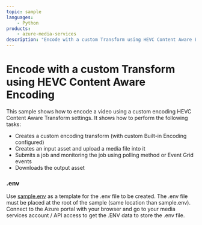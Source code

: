 ```yaml
---
topic: sample
languages:
    - Python
products:
    - azure-media-services
description: "Encode with a custom Transform using HEVC Content Aware Encoding"
---
```


# Encode with a custom Transform using HEVC Content Aware Encoding

This sample shows how to encode a video using a custom encoding HEVC Content Aware Transform settings. It shows how to perform the following tasks:

* Creates a custom encoding transform (with custom Built-in Encoding configured)
* Creates an input asset and upload a media file into it
* Submits a job and monitoring the job using polling method or Event Grid events
* Downloads the output asset

### .env

Use [sample.env](../../sample.env) as a template for the .env file to be created. The .env file must be placed at the root of the sample (same location than sample.env).
Connect to the Azure portal with your browser and go to your media services account / API access to get the .ENV data to store the .env file.